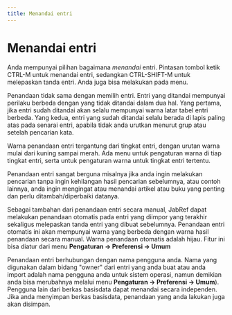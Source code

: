 ```yaml
---
title: Menandai entri
---
```


# Menandai entri

Anda mempunyai pilihan bagaimana *menandai* entri. Pintasan tombol ketik CTRL-M untuk menandai entri, sedangkan CTRL-SHIFT-M untuk melepaskan tanda entri. Anda juga bisa melakukan pada menu.

Penandaan tidak sama dengan memilih entri. Entri yang ditandai mempunyai perilaku berbeda dengan yang tidak ditandai dalam dua hal. Yang pertama, jika entri sudah ditandai akan selalu mempunyai warna latar tabel entri berbeda. Yang kedua, entri yang sudah ditandai selalu berada di lapis paling atas pada senarai entri, apabila tidak anda urutkan menurut grup atau setelah pencarian kata.

Warna penandaan entri tergantung dari tingkat entri, dengan urutan warna mulai dari kuning sampai merah. Ada menu untuk pengaturan warna di tiap tingkat entri, serta untuk pengaturan warna untuk tingkat entri tertentu.

Penandaan entri sangat berguna misalnya jika anda ingin melakukan pencarian tanpa ingin kehilangan hasil pencarian sebelumnya, atau contoh lainnya, anda ingin mengingat atau menandai artikel atau buku yang penting dan perlu ditambah/diperbaiki datanya.

Sebagai tambahan dari penandaan entri secara manual, JabRef dapat melakukan penandaan otomatis pada entri yang diimpor yang terakhir sekaligus melepaskan tanda entri yang dibuat sebelumnya. Penandaan entri otomatis ini akan mempunyai warna yang berbeda dengan warna hasil penandaan secara manual. Warna penandaan otomatis adalah hijau. Fitur ini bisa diatur dari menu **Pengaturan -&gt; Preferensi -&gt; Umum**

Penandaan entri berhubungan dengan nama pengguna anda. Nama yang digunakan dalam bidang "owner" dari entri yang anda buat atau anda import adalah nama pengguna anda untuk sistem operasi, namun demikian anda bisa merubahnya melalui menu **Pengaturan -&gt; Preferensi -&gt; Umum**). Pengguna lain dari berkas basisdata dapat menandai secara independen. Jika anda menyimpan berkas basisdata, penandaan yang anda lakukan juga akan disimpan.
